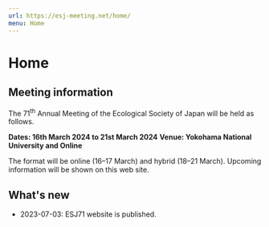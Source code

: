 ```yaml
---
url: https://esj-meeting.net/home/
menu: Home
---
```


# Home

## Meeting information

The 71<sup>th</sup> Annual Meeting of the Ecological Society of Japan will be held as follows.

**Dates: 16th March 2024 to 21st March 2024**
**Venue: Yokohama National University and Online**

The format will be online (16–17 March) and hybrid (18–21 March).
Upcoming information will be shown on this web site.

## What's new

* 2023-07-03: ESJ71 website is published.
